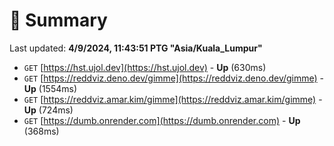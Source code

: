 # 📖 Summary
Last updated: **4/9/2024, 11:43:51 PTG "Asia/Kuala_Lumpur"**

- `GET` [https://hst.ujol.dev](https://hst.ujol.dev) - **Up** (630ms)
- `GET` [https://reddviz.deno.dev/gimme](https://reddviz.deno.dev/gimme) - **Up** (1554ms)
- `GET` [https://reddviz.amar.kim/gimme](https://reddviz.amar.kim/gimme) - **Up** (724ms)
- `GET` [https://dumb.onrender.com](https://dumb.onrender.com) - **Up** (368ms)
